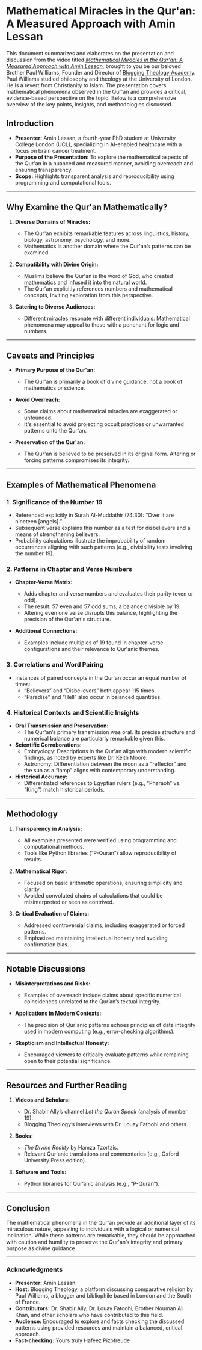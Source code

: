 # Mathematical Miracles in the Qur'an: A Measured Approach with Amin Lessan

This document summarizes and elaborates on the presentation and discussion from the video titled [*Mathematical Miracles in the Qur'an: A Measured Approach with Amin Lessan.*](https://youtu.be/QC3sDbVcAbw?si=NJdIz8fWc3nGmGrq) brought to you be our beloved Brother Paul Williams, Founder and Director of [Blogging Theology Academy](www.bloggingtheologyacademy.com). Paul Williams studied philosophy and theology at the University of London. He is a revert from Christianity to Islam. The presentation covers mathematical phenomena observed in the Qur'an and provides a critical, evidence-based perspective on the topic. Below is a comprehensive overview of the key points, insights, and methodologies discussed.

## Introduction

- **Presenter:** Amin Lessan, a fourth-year PhD student at University College London (UCL), specializing in AI-enabled healthcare with a focus on brain cancer treatment.
- **Purpose of the Presentation:** To explore the mathematical aspects of the Qur'an in a nuanced and measured manner, avoiding overreach and ensuring transparency.
- **Scope:** Highlights transparent analysis and reproducibility using programming and computational tools.

---

## Why Examine the Qur'an Mathematically?

1. **Diverse Domains of Miracles:**
   - The Qur'an exhibits remarkable features across linguistics, history, biology, astronomy, psychology, and more.
   - Mathematics is another domain where the Qur'an’s patterns can be examined.

2. **Compatibility with Divine Origin:**
   - Muslims believe the Qur'an is the word of God, who created mathematics and infused it into the natural world.
   - The Qur'an explicitly references numbers and mathematical concepts, inviting exploration from this perspective.

3. **Catering to Diverse Audiences:**
   - Different miracles resonate with different individuals. Mathematical phenomena may appeal to those with a penchant for logic and numbers.

---

## Caveats and Principles

- **Primary Purpose of the Qur'an:**
  - The Qur'an is primarily a book of divine guidance, not a book of mathematics or science.

- **Avoid Overreach:**
  - Some claims about mathematical miracles are exaggerated or unfounded.
  - It's essential to avoid projecting occult practices or unwarranted patterns onto the Qur'an.

- **Preservation of the Qur'an:**
  - The Qur'an is believed to be preserved in its original form. Altering or forcing patterns compromises its integrity.

---

## Examples of Mathematical Phenomena

### 1. **Significance of the Number 19**
   - Referenced explicitly in Surah Al-Muddathir (74:30): “Over it are nineteen [angels].”
   - Subsequent verse explains this number as a test for disbelievers and a means of strengthening believers.
   - Probability calculations illustrate the improbability of random occurrences aligning with such patterns (e.g., divisibility tests involving the number 19).

### 2. **Patterns in Chapter and Verse Numbers**
   - **Chapter-Verse Matrix:**
     - Adds chapter and verse numbers and evaluates their parity (even or odd).
     - The result: 57 even and 57 odd sums, a balance divisible by 19.
     - Altering even one verse disrupts this balance, highlighting the precision of the Qur'an's structure.

   - **Additional Connections:**
     - Examples include multiples of 19 found in chapter-verse configurations and their relevance to Qur'anic themes.

### 3. **Correlations and Word Pairing**
   - Instances of paired concepts in the Qur'an occur an equal number of times:
     - “Believers” and “Disbelievers” both appear 115 times.
     - “Paradise” and “Hell” also occur in balanced quantities.

### 4. **Historical Contexts and Scientific Insights**
   - **Oral Transmission and Preservation:**
     - The Qur'an’s primary transmission was oral. Its precise structure and numerical balance are particularly remarkable given this.
   - **Scientific Corroborations:**
     - Embryology: Descriptions in the Qur'an align with modern scientific findings, as noted by experts like Dr. Keith Moore.
     - Astronomy: Differentiation between the moon as a “reflector” and the sun as a “lamp” aligns with contemporary understanding.
   - **Historical Accuracy:**
     - Differentiated references to Egyptian rulers (e.g., “Pharaoh” vs. “King”) match historical periods.

---

## Methodology

1. **Transparency in Analysis:**
   - All examples presented were verified using programming and computational methods.
   - Tools like Python libraries (“P-Quran”) allow reproducibility of results.

2. **Mathematical Rigor:**
   - Focused on basic arithmetic operations, ensuring simplicity and clarity.
   - Avoided convoluted chains of calculations that could be misinterpreted or seen as contrived.

3. **Critical Evaluation of Claims:**
   - Addressed controversial claims, including exaggerated or forced patterns.
   - Emphasized maintaining intellectual honesty and avoiding confirmation bias.

---

## Notable Discussions

- **Misinterpretations and Risks:**
  - Examples of overreach include claims about specific numerical coincidences unrelated to the Qur’an’s textual integrity.

- **Applications in Modern Contexts:**
  - The precision of Qur'anic patterns echoes principles of data integrity used in modern computing (e.g., error-checking algorithms).

- **Skepticism and Intellectual Honesty:**
  - Encouraged viewers to critically evaluate patterns while remaining open to their potential significance.

---

## Resources and Further Reading

1. **Videos and Scholars:**
   - Dr. Shabir Ally’s channel *Let the Quran Speak* (analysis of number 19).
   - Blogging Theology’s interviews with Dr. Louay Fatoohi and others.

2. **Books:**
   - *The Divine Reality* by Hamza Tzortzis.
   - Relevant Qur'anic translations and commentaries (e.g., Oxford University Press edition).

3. **Software and Tools:**
   - Python libraries for Qur’anic analysis (e.g., “P-Quran”).

---

## Conclusion

The mathematical phenomena in the Qur'an provide an additional layer of its miraculous nature, appealing to individuals with a logical or numerical inclination. While these patterns are remarkable, they should be approached with caution and humility to preserve the Qur'an’s integrity and primary purpose as divine guidance.

---

### Acknowledgments

- **Presenter:** Amin Lessan.
- **Host:** Blogging Theology, a platform discussing comparative religion by Paul Williams, a blogger and bibliophile based in London and the South of France.
- **Contributors:** Dr. Shabir Ally, Dr. Louay Fatoohi, Brother Nouman Ali Khan, and other scholars who have contributed to this field.
- **Audience:** Encouraged to explore and facts checking the discussed patterns using provided resources and maintain a balanced, critical approach.
- **Fact-checking:** Yours truly Hafeez Pizofreude


